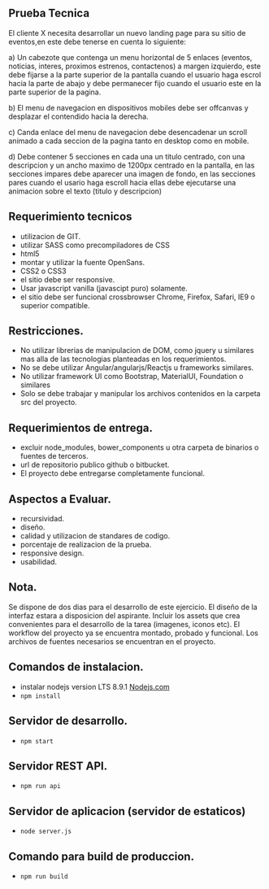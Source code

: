 Prueba Tecnica
--------------

El cliente X necesita desarrollar un nuevo landing page para su sitio de eventos,en este debe tenerse en cuenta lo siguiente: 

a) Un cabezote que contenga un menu horizontal de 5 enlaces (eventos, noticias, interes, proximos estrenos, contactenos) a margen izquierdo, este debe fijarse a la parte superior de la pantalla cuando el usuario haga escrol hacia la parte de abajo y debe permanecer fijo cuando el usuario este en la parte superior de la pagina.

b) El menu de navegacion en dispositivos mobiles debe ser offcanvas y desplazar el contendido hacia la derecha.

c) Canda enlace del menu de navegacion debe desencadenar un scroll animado a cada seccion de la pagina tanto en desktop como en mobile.

d) Debe contener 5 secciones en cada una un titulo centrado, con una descripcion y un ancho maximo de 1200px centrado en la pantalla, en las secciones impares debe aparecer una imagen de fondo, en las
secciones pares cuando el usario haga escroll hacia ellas debe ejecutarse una animacion sobre el texto (titulo y descripcion)

Requerimiento tecnicos
----------------------
 - utilizacion de GIT.
 - utilizar SASS como precompiladores de CSS
 - html5 
 - montar y utilizar la fuente OpenSans.
 - CSS2 o CSS3
 - el sitio debe ser responsive.
 - Usar javascript vanilla (javascipt puro) solamente.
 - el sitio debe ser funcional crossbrowser Chrome, Firefox, Safari, IE9 o superior compatible.

Restricciones.
--------------
 - No utilizar librerias de manipulacion de DOM, como jquery u similares mas alla de las tecnologias planteadas en los requerimientos.
 - No se debe utilizar Angular/angularjs/Reactjs u frameworks similares.
 - No utilizar framework UI como Bootstrap, MaterialUI, Foundation o similares
 - Solo se debe trabajar y manipular los archivos contenidos en la carpeta src del proyecto.

Requerimientos de entrega.
--------------------------
 - excluir node_modules, bower_components u otra carpeta de binarios o fuentes de terceros.
 - url de repositorio publico github o bitbucket.
 - El proyecto debe entregarse completamente funcional.

Aspectos a Evaluar.
-------------------
 - recursividad.
 - diseño.
 - calidad y utilizacion de standares de codigo.
 - porcentaje de realizacion de la prueba.
 - responsive design.
 - usabilidad.

Nota.
-----
Se dispone de dos dias para el desarrollo de este ejercicio. 
El diseño de la interfaz estara a disposicion del aspirante.
Incluir los assets que crea convenientes para el desarrollo de la tarea (imagenes, iconos etc).
El workflow del proyecto ya se encuentra montado, probado y funcional.
Los archivos de fuentes necesarios se encuentran en el proyecto.

Comandos de instalacion.
----------------------
 - instalar nodejs version LTS 8.9.1 [Nodejs.com](https://nodejs.org/en/)
 - `npm install`

Servidor de desarrollo.
--------------------------
 - `npm start`

Servidor REST API.
------------------
 - `npm run api`

Servidor de aplicacion (servidor de estaticos)
----------------------------------------------
 - `node server.js`

Comando para build de produccion.
---------------------------------
 - `npm run build`

